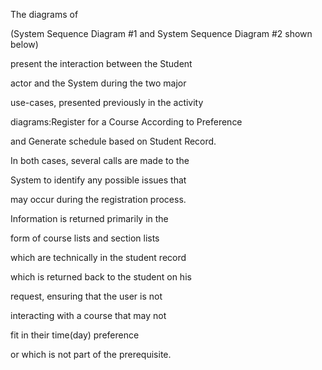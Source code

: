 
The diagrams of  

(System Sequence Diagram #1 and System Sequence Diagram #2 shown below) 

present the interaction between the Student 

actor and the System during the  two major 

use-cases, presented previously in the activity

diagrams:Register for a Course According to Preference 

and Generate schedule based on Student Record.

In both cases, several calls are made to the

System to identify any possible issues that

may occur during the registration process.

Information is returned primarily in the

form of course lists and section lists 

which are technically in the student record

which is returned back to the student on his

request, ensuring that the user is not 

interacting with a course that may not 

fit in their time(day) preference 

or which is not part of the prerequisite.
